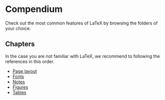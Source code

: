 # Compendium

Check out the most common features of LaTeX by browsing the folders of your choice.

## Chapters

In the case you are not familiar with LaTeX, we recommend to following the references in this order.

- [Page layout](page-layout)
- [Fonts](fonts)
- [Notes](notes)
- [Figures](figures)
- [Tables](tables)